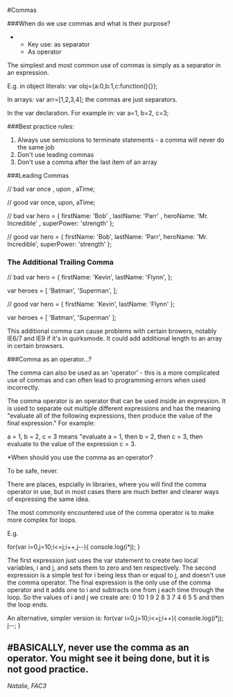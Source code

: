 #Commas

###When do we use commas and what is their purpose?

* - Key use: as separator 
  - As operator 

The simplest and most common use of commas is simply as a separator in an expression. 

E.g. in object literals:
var obj={a:0,b:1,c:function(){}};

In arrays:
var arr=[1,2,3,4];
the commas are just separators.

In the var declaration. For example in:
var a=1,
    b=2,
    c=3;

###Best practice rules:

1) Always use semicolons to terminate statements - a comma will never do the same job
2) Don't use leading commas
3) Don't use a comma after the last item of an array

###Leading Commas

// bad
var once
  , upon
  , aTime;

// good
var once,
    upon,
    aTime;

// bad
var hero = {
    firstName: 'Bob'
  , lastName: 'Parr'
  , heroName: 'Mr. Incredible'
  , superPower: 'strength'
};

// good
var hero = {
  firstName: 'Bob',
  lastName: 'Parr',
  heroName: 'Mr. Incredible',
  superPower: 'strength'
};

### The Additional Trailing Comma

  // bad
  var hero = {
    firstName: 'Kevin',
    lastName: 'Flynn',
  };

  var heroes = [
    'Batman',
    'Superman',
  ];

  // good
  var hero = {
    firstName: 'Kevin',
    lastName: 'Flynn'
  };

  var heroes = [
    'Batman',
    'Superman'
  ];
  
This additional comma can cause problems with certain browers, notably IE6/7 and IE9 if it's in quirksmode. It could add additional length to an array in certain browsers.

###Comma as an operator...?


The comma can also be used as an 'operator' - this is a more complicated use of commas and can often lead to programming errors when used incorrectly.

The comma operator is an operator that can be used inside an expression. It is used to separate out multiple different expressions and has the meaning "evaluate all of the following expressions, then produce the value of the final expression." For example:

a = 1, b = 2, c = 3
means "evaluate a = 1, then b = 2, then c = 3, then evaluate to the value of the expression c = 3.

*When should you use the comma as an operator?

To be safe, never.

There are places, espcially in libraries, where you will find the comma operator in use, but in most cases there are much better and clearer ways of expressing the same idea. 

The most commonly encountered use of the comma operator is to make more complex for loops. 

E.g.

for(var i=0,j=10;i<=j;i++,j--){ 
 console.log(i*j); 
}

The first expression just uses the var statement to create two local variables, i and j, and sets them to zero and ten respectively. The second expression is a simple test for i being less than or equal to j, and doesn't use the comma operator. 
The final expression is the only use of the comma operator and it adds one to i and subtracts one from j each time through the loop. So the values of i and j we create are:
0 10
1 9
2 8
3 7
4 6
5 5
and then the loop ends.

An alternative, simpler version is:
for(var i=0,j=10;i<=j;i++){
 console.log(i*j);
 j--;
}

#BASICALLY, never use the comma as an operator. You might see it being done, but it is not good practice.
--------
*Natalie, FAC3*